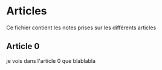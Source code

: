 # Articles
Ce fichier contient les notes prises sur les différents articles

## Article 0
je vois dans l'article 0 que blablabla